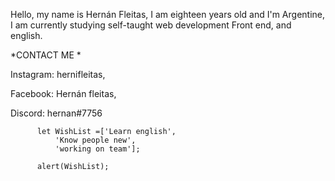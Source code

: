 Hello, my name is Hernán Fleitas, I am eighteen years old and I'm Argentine, I am currently studying self-taught web development Front end, and english.

*CONTACT ME * 

Instagram: hernifleitas,    

Facebook: Hernán fleitas,

Discord: hernan#7756

          let WishList =['Learn english',
              'Know people new',
              'working on team'];

          alert(WishList);
